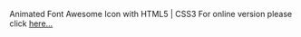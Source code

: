 Animated Font Awesome Icon with HTML5 | CSS3 
For online version please click <a href="https://exquisite-sunshine-1c5097.netlify.app" rel="nofollow">here...</a>
